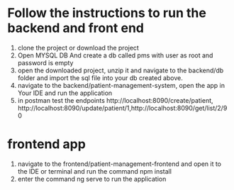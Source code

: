 # Follow the instructions to run the backend and front end
1. clone the project or download the project
2. Open MYSQL DB And create a db called pms with user as root and password is empty
3. open the downloaded project, unzip it and navigate to the backend/db folder and import the sql file into your db created above.
4. navigate to the backend/patient-management-system, open the app in Your IDE and run the application
5. in postman test the endpoints http://localhost:8090/create/patient, http://localhost:8090/update/patient/1,http://localhost:8090/get/list/2/90
# frontend app
1. navigate to the frontend/patient-management-frontend and open it to the IDE or terminal and run the command npm install 
2. enter the command ng serve to run the application
